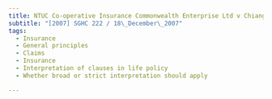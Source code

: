 ```yaml
---
title: NTUC Co-operative Insurance Commonwealth Enterprise Ltd v Chiang Soong Chee
subtitle: "[2007] SGHC 222 / 18\_December\_2007"
tags:
  - Insurance
  - General principles
  - Claims
  - Insurance
  - Interpretation of clauses in life policy
  - Whether broad or strict interpretation should apply

---
```


